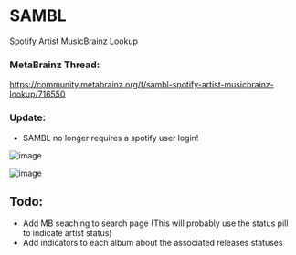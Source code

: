 # SAMBL
Spotify Artist MusicBrainz Lookup

### MetaBrainz Thread:
https://community.metabrainz.org/t/sambl-spotify-artist-musicbrainz-lookup/716550

### Update:
 - SAMBL no longer requires a spotify user login!

![image](https://github.com/Lioncat6/SAMBL/assets/95449321/832aad23-41fa-42bb-ad12-eac6c0db7fb7)

![image](https://github.com/user-attachments/assets/932af203-8955-4f84-957f-0030398f5e18)


## Todo:
  - Add MB seaching to search page (This will probably use the status pill to indicate artist status)
  - Add indicators to each album about the associated releases statuses
